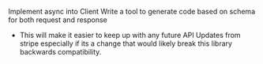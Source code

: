 Implement async into Client
Write a tool to generate code based on schema for both request and response
- This will make it easier to keep up with any future API Updates from stripe especially if its a change that would likely break
  this library backwards compatibility.
